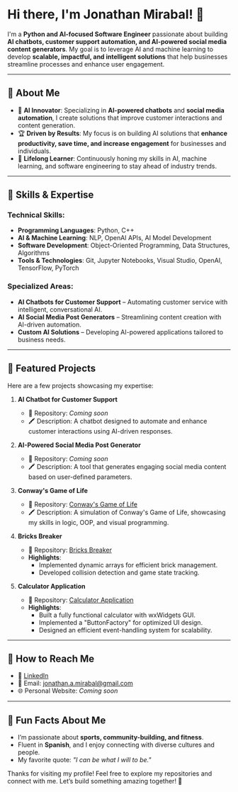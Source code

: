 # Hi there, I'm Jonathan Mirabal! 👋

I'm a **Python and AI-focused Software Engineer** passionate about building **AI chatbots, customer support automation, and AI-powered social media content generators**. My goal is to leverage AI and machine learning to develop **scalable, impactful, and intelligent solutions** that help businesses streamline processes and enhance user engagement.

---

## 🚀 About Me

- 🤖 **AI Innovator**: Specializing in **AI-powered chatbots** and **social media automation**, I create solutions that improve customer interactions and content generation.
- 🏆 **Driven by Results**: My focus is on building AI solutions that **enhance productivity, save time, and increase engagement** for businesses and individuals.
- 📖 **Lifelong Learner**: Continuously honing my skills in AI, machine learning, and software engineering to stay ahead of industry trends.

---

## 🔧 Skills & Expertise

### **Technical Skills:**

- **Programming Languages**: Python, C++
- **AI & Machine Learning**: NLP, OpenAI APIs, AI Model Development
- **Software Development**: Object-Oriented Programming, Data Structures, Algorithms
- **Tools & Technologies**: Git, Jupyter Notebooks, Visual Studio, OpenAI, TensorFlow, PyTorch

### **Specialized Areas:**

- **AI Chatbots for Customer Support** – Automating customer service with intelligent, conversational AI.
- **AI Social Media Post Generators** – Streamlining content creation with AI-driven automation.
- **Custom AI Solutions** – Developing AI-powered applications tailored to business needs.

---

## 📂 Featured Projects

Here are a few projects showcasing my expertise:

1. **AI Chatbot for Customer Support**  
   - 📌 Repository: *Coming soon*  
   - 🖍️ Description: A chatbot designed to automate and enhance customer interactions using AI-driven responses.  

2. **AI-Powered Social Media Post Generator**  
   - 📌 Repository: *Coming soon*  
   - 🖍️ Description: A tool that generates engaging social media content based on user-defined parameters.  

3. **Conway's Game of Life**  
   - 📌 Repository: [Conway's Game of Life](https://github.com/FullSailGameStudies/conway-s-game-of-life-08-24-jonathanprogram2.git)  
   - 🖍️ Description: A simulation of Conway's Game of Life, showcasing my skills in logic, OOP, and visual programming.  

4. **Bricks Breaker**  
   - 📌 Repository: [Bricks Breaker](https://github.com/FullSailGameStudies/bricksbreaker-chris-jonathanprogram2.git)  
   - **Highlights**:  
     - Implemented dynamic arrays for efficient brick management.  
     - Developed collision detection and game state tracking.  

5. **Calculator Application**  
   - 📌 Repository: [Calculator Application](https://github.com/FullSailGameStudies/calculator-chris-jonathanprogram2.git)  
   - **Highlights**:  
     - Built a fully functional calculator with wxWidgets GUI.  
     - Implemented a "ButtonFactory" for optimized UI design.  
     - Designed an efficient event-handling system for scalability.  

---

## 📧 How to Reach Me

- 💼 [LinkedIn](https://www.linkedin.com/in/jonathanmirabal)  
- 📧 Email: [jonathan.a.mirabal@gmail.com](mailto:jonathan.a.mirabal@gmail.com)  
- 🌐 Personal Website: *Coming soon*  

---

## 🌟 Fun Facts About Me

- I’m passionate about **sports, community-building, and fitness**.  
- Fluent in **Spanish**, and I enjoy connecting with diverse cultures and people.  
- My favorite quote: *"I can be what I will to be."*  

Thanks for visiting my profile! Feel free to explore my repositories and connect with me. Let’s build something amazing together! 🚀
